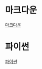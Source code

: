 # 마크다운

[마크다운](https://github.com/sungin95/TIL/tree/master/%EB%A7%88%ED%81%AC%EB%8B%A4%EC%9A%B4)

# 파이썬

[파이썬](https://github.com/sungin95/TIL/tree/master/python#readme)
